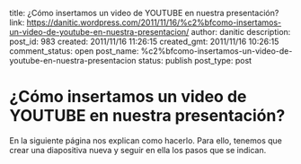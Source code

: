title: ¿Cómo insertamos un video de YOUTUBE en nuestra presentación?
link: https://danitic.wordpress.com/2011/11/16/%c2%bfcomo-insertamos-un-video-de-youtube-en-nuestra-presentacion/
author: danitic
description: 
post_id: 983
created: 2011/11/16 11:26:15
created_gmt: 2011/11/16 10:26:15
comment_status: open
post_name: %c2%bfcomo-insertamos-un-video-de-youtube-en-nuestra-presentacion
status: publish
post_type: post

# ¿Cómo insertamos un video de YOUTUBE en nuestra presentación?

En la siguiente página nos explican como hacerlo. Para ello, tenemos que crear una diapositiva nueva y seguir en ella los pasos que se indican.
